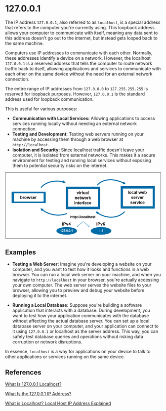 # 127.0.0.1

The IP address `127.0.0.1`, also referred to as `localhost`, is a special address that refers to the computer you're currently using. This loopback address allows your computer to communicate with itself, meaning any data sent to this address doesn't go out to the internet, but instead gets looped back to the same machine.

Computers use IP addresses to communicate with each other. Normally, these addresses identify a device on a network. However, the localhost `127.0.0.1` is a reserved address that tells the computer to route network traffic back to itself, allowing applications and services to communicate with each other on the same device without the need for an external network connection.

The entire range of IP addresses from `127.0.0.0` to `127.255.255.255` is reserved for loopback purposes. However, `127.0.0.1` is the standard address used for loopback communication.

This is useful for various purposes:

- **Communication with Local Services:** Allowing applications to access services running locally without needing an external network connection.
- **Testing and Development:** Testing web servers running on your machine by accessing them through a web browser at `http://localhost`.
- **Isolation and Security:** Since localhost traffic doesn't leave your computer, it is isolated from external networks. This makes it a secure environment for testing and running local services without exposing them to potential security risks on the internet.

![](/topics/networking/images/127.0.0.1.png)

## Examples

- **Testing a Web Server:** Imagine you're developing a website on your computer, and you want to test how it looks and functions in a web browser. You can run a local web server on your machine, and when you navigate to `http://localhost` in your browser, you're actually accessing your own computer. The web server serves the website files to your browser, allowing you to preview and debug your website before deploying it to the internet.

- **Running a Local Database:** Suppose you're building a software application that interacts with a database. During development, you want to test how your application communicates with the database without affecting the actual database server. You can set up a local database server on your computer, and your application can connect to it using `127.0.0.1` or localhost as the server address. This way, you can safely test database queries and operations without risking data corruption or network disruptions.

In essence, `localhost` is a way for applications on your device to talk to other applications or services running on the same device.

## References

[What Is 127.0.0.1 Localhost?](https://phoenixnap.com/kb/127-0-0-1-localhost)

[What Is the 127.0.0.1 IP Address?](https://www.lifewire.com/network-computer-special-ip-address-818385#toc-127001-vs-other-special-ip-addresses)

[What is Localhost? Local Host IP Address Explained](https://www.freecodecamp.org/news/what-is-localhost/)